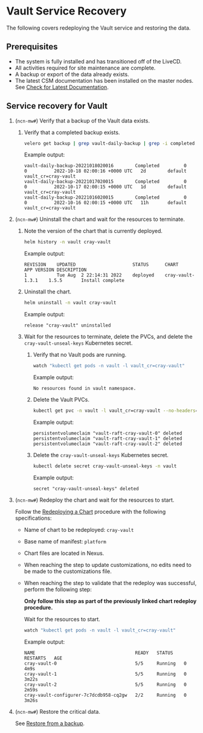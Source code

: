 # Vault Service Recovery

The following covers redeploying the Vault service and restoring the data.

## Prerequisites

- The system is fully installed and has transitioned off of the LiveCD.
- All activities required for site maintenance are complete.
- A backup or export of the data already exists.
- The latest CSM documentation has been installed on the master nodes. See [Check for Latest Documentation](../../update_product_stream/README.md#check-for-latest-documentation).

## Service recovery for Vault

1. (`ncn-mw#`) Verify that a backup of the Vault data exists.

   1. Verify that a completed backup exists.

      ```bash
      velero get backup | grep vault-daily-backup | grep -i completed
      ```

      Example output:

      ```text
      vault-daily-backup-20221018020016        Completed         0        0          2022-10-18 02:00:16 +0000 UTC   2d        default            vault_cr=cray-vault
      vault-daily-backup-20221017020015        Completed         0        0          2022-10-17 02:00:15 +0000 UTC   1d        default            vault_cr=cray-vault
      vault-daily-backup-20221016020015        Completed         0        0          2022-10-16 02:00:15 +0000 UTC   11h       default            vault_cr=cray-vault
      ```

1. (`ncn-mw#`) Uninstall the chart and wait for the resources to terminate.

   1. Note the version of the chart that is currently deployed.

      ```bash
      helm history -n vault cray-vault
      ```

      Example output:

      ```text
      REVISION    UPDATED                     STATUS      CHART               APP VERSION DESCRIPTION
      1           Tue Aug  2 22:14:31 2022    deployed    cray-vault-1.3.1    1.5.5       Install complete
      ```

   1. Uninstall the chart.

      ```bash
      helm uninstall -n vault cray-vault
      ```

      Example output:

      ```text
      release "cray-vault" uninstalled
      ```

   1. Wait for the resources to terminate, delete the PVCs, and delete the `cray-vault-unseal-keys` Kubernetes secret.

      1. Verify that no Vault pods are running.

         ```bash
         watch "kubectl get pods -n vault -l vault_cr=cray-vault"
         ```

         Example output:

         ```text
         No resources found in vault namespace.
         ```

      1. Delete the Vault PVCs.

         ```bash
         kubectl get pvc -n vault -l vault_cr=cray-vault --no-headers=true | awk '{print $1}' | xargs kubectl delete -n vault pvc
         ```

         Example output:

         ```text
         persistentvolumeclaim "vault-raft-cray-vault-0" deleted
         persistentvolumeclaim "vault-raft-cray-vault-1" deleted
         persistentvolumeclaim "vault-raft-cray-vault-2" deleted
         ```

      1. Delete the `cray-vault-unseal-keys` Kubernetes secret.

         ```bash
         kubectl delete secret cray-vault-unseal-keys -n vault
         ```

         Example output:

         ```text
         secret "cray-vault-unseal-keys" deleted
         ```

1. (`ncn-mw#`) Redeploy the chart and wait for the resources to start.

   Follow the [Redeploying a Chart](../CSM_product_management/Redeploying_a_Chart.md) procedure with the following specifications:

   - Name of chart to be redeployed: `cray-vault`
   - Base name of manifest: `platform`
   - Chart files are located in Nexus.
   - When reaching the step to update customizations, no edits need to be made to the customizations file.
   - When reaching the step to validate that the redeploy was successful, perform the following step:

      **Only follow this step as part of the previously linked chart redeploy procedure.**

      Wait for the resources to start.

      ```bash
      watch "kubectl get pods -n vault -l vault_cr=cray-vault"
      ```

      Example output:

      ```text
      NAME                                     READY   STATUS    RESTARTS   AGE
      cray-vault-0                             5/5     Running   0          4m9s
      cray-vault-1                             5/5     Running   0          3m22s
      cray-vault-2                             5/5     Running   0          2m59s
      cray-vault-configurer-7c7dcdb958-cq2gw   2/2     Running   0          3m26s
      ```

1. (`ncn-mw#`) Restore the critical data.

   See [Restore from a backup](Backup_and_Restore_Vault_Clusters.md#restore-from-a-backup).
